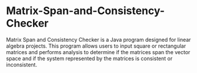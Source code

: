 # Matrix-Span-and-Consistency-Checker
Matrix Span and Consistency Checker is a Java program designed for linear algebra projects. This program allows users to input square or rectangular matrices and performs analysis to determine if the matrices span the vector space and if the system represented by the matrices is consistent or inconsistent.
